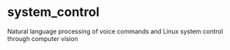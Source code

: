 # system_control
Natural language processing of voice commands and Linux system control through computer vision
